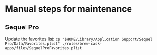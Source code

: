 # Manual steps for maintenance

## Sequel Pro

Update the favorites list:
`cp "$HOME/Library/Application Support/Sequel Pro/Data/Favorites.plist" ./roles/brew-cask-apps/files/SequelProFavorites.plist`

